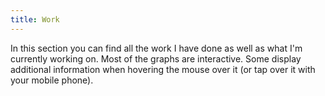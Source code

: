 ```yaml
---
title: Work
---
```

In this section you can find all the work I have done as well as what I'm currently working on. Most of the graphs are interactive. Some display additional information when hovering the mouse over it (or tap over it with your mobile phone). 